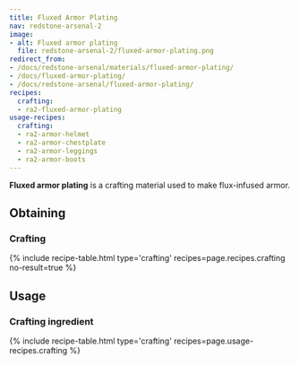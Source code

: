 ```yaml
---
title: Fluxed Armor Plating
nav: redstone-arsenal-2
image:
- alt: Fluxed armor plating
  file: redstone-arsenal-2/fluxed-armor-plating.png
redirect_from:
- /docs/redstone-arsenal/materials/fluxed-armor-plating/
- /docs/fluxed-armor-plating/
- /docs/redstone-arsenal/fluxed-armor-plating/
recipes:
  crafting:
  - ra2-fluxed-armor-plating
usage-recipes:
  crafting:
  - ra2-armor-helmet
  - ra2-armor-chestplate
  - ra2-armor-leggings
  - ra2-armor-boots
---
```


**Fluxed armor plating** is a crafting material used to make flux-infused armor.


Obtaining
---------

### Crafting
{% include recipe-table.html type='crafting' recipes=page.recipes.crafting no-result=true %}


Usage
-----

### Crafting ingredient
{% include recipe-table.html type='crafting' recipes=page.usage-recipes.crafting %}
